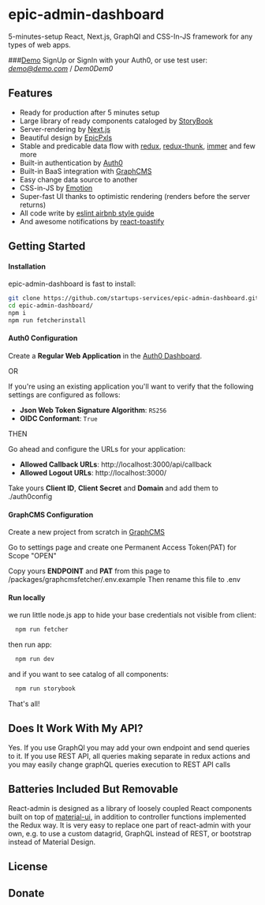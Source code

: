 # epic-admin-dashboard 

5-minutes-setup React, Next.js, GraphQl and CSS-In-JS framework for any types of web apps.

###[Demo](https://epic-admin-dashboard.startups-services.now.sh/)
SignUp or SignIn with your Auth0, or use test user:
*demo@demo.com* /
*Dem0Dem0*

## Features

* Ready for production after 5 minutes setup
* Large library of ready components cataloged by [StoryBook](https://storybook.js.org/)
* Server-rendering by [Next.js](https://nextjs.org/) 
* Beautiful design by [EpicPxls](https://www.epicpxls.com/)
* Stable and predicable data flow with [redux](https://redux.js.org/), [redux-thunk](https://github.com/reduxjs/redux-thunk), [immer](https://github.com/immerjs/immer) and few more
* Built-in authentication by [Auth0](https://auth0.com/) 
* Built-in BaaS integration with [GraphCMS](https://graphcms.com )
* Easy change data source to another
* CSS-in-JS by [Emotion](https://emotion.sh)
* Super-fast UI thanks to optimistic rendering (renders before the server returns)
* All code write by [eslint airbnb style guide](https://github.com/airbnb/javascript)
* And awesome notifications by [react-toastify](https://github.com/fkhadra/react-toastify)

## Getting Started

#### Installation
epic-admin-dashboard is fast to install:

```sh
git clone https://github.com/startups-services/epic-admin-dashboard.git
cd epic-admin-dashboard/
npm i 
npm run fetcherinstall
```
#### Auth0 Configuration

Create a **Regular Web Application** in the [Auth0 Dashboard](https://manage.auth0.com/). 

OR

If you're using an existing application you'll want to verify that the following settings are configured as follows:

 - **Json Web Token Signature Algorithm**: `RS256`
 - **OIDC Conformant**: `True`

THEN

Go ahead and configure the URLs for your application:

- **Allowed Callback URLs**: http://localhost:3000/api/callback
- **Allowed Logout URLs**: http://localhost:3000/

Take yours **Client ID**, **Client Secret** and **Domain** and add them to ./auth0config

#### GraphCMS Configuration 

Create a new project from scratch in [GraphCMS](https://app.graphcms.com/)

Go to settings page and create one Permanent Access Token(PAT) for Scope "OPEN"

Copy yours **ENDPOINT** and **PAT** from this page to /packages/graphcmsfetcher/.env.example
Then rename this file to .env

#### Run locally 

we run little node.js app to hide your base credentials not visible from client:
```sh
  npm run fetcher
```
then run app:
```sh
  npm run dev
```
and if you want to see catalog of all components:
```sh
  npm run storybook
```

That's all!

## Does It Work With My API?

Yes.
If you use GraphQl you may add your own endpoint and send queries to it.
If you use REST API, all queries making separate in redux actions and you may easily change graphQL queries execution to REST API calls 


## Batteries Included But Removable

React-admin is designed as a library of loosely coupled React components built on top of [material-ui](https://material-ui.com/), in addition to controller functions implemented the Redux way. It is very easy to replace one part of react-admin with your own, e.g. to use a custom datagrid, GraphQL instead of REST, or bootstrap instead of Material Design.


## License

## Donate
